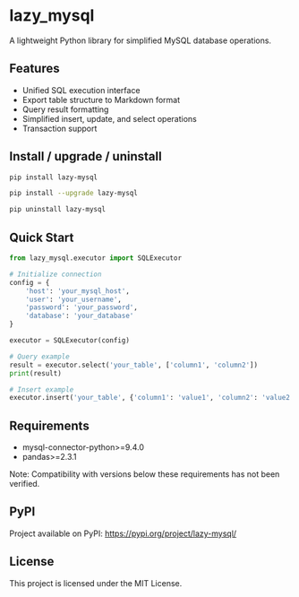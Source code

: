 # lazy_mysql

A lightweight Python library for simplified MySQL database operations.

## Features

- Unified SQL execution interface
- Export table structure to Markdown format
- Query result formatting
- Simplified insert, update, and select operations
- Transaction support

## Install / upgrade / uninstall

```bash
pip install lazy-mysql
```

```bash
pip install --upgrade lazy-mysql
```

```bash
pip uninstall lazy-mysql
```

## Quick Start

```python
from lazy_mysql.executor import SQLExecutor

# Initialize connection
config = {
    'host': 'your_mysql_host',
    'user': 'your_username',
    'password': 'your_password',
    'database': 'your_database'
}

executor = SQLExecutor(config)

# Query example
result = executor.select('your_table', ['column1', 'column2'])
print(result)

# Insert example
executor.insert('your_table', {'column1': 'value1', 'column2': 'value2'}, commit=True)
```


## Requirements

- mysql-connector-python>=9.4.0
- pandas>=2.3.1

Note: Compatibility with versions below these requirements has not been verified.

## PyPI
Project available on PyPI: https://pypi.org/project/lazy-mysql/

## License
This project is licensed under the MIT License.